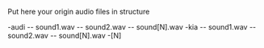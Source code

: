 Put here your origin audio files in structure

-audi
-- sound1.wav
-- sound2.wav
-- sound[N].wav
-kia
-- sound1.wav
-- sound2.wav
-- sound[N].wav
-[N]